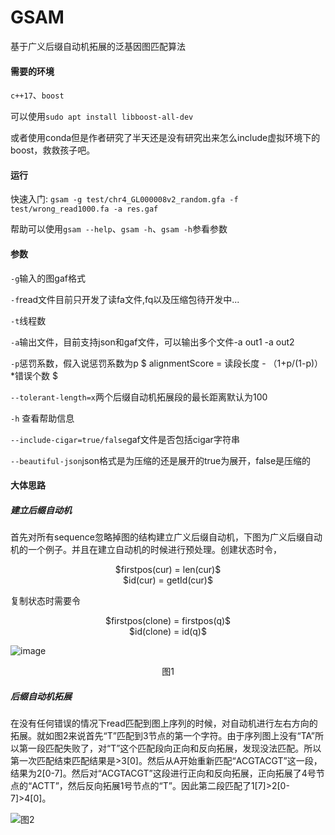 # GSAM

基于广义后缀自动机拓展的泛基因图匹配算法

#### 需要的环境

`c++17`、`boost`

可以使用`sudo apt install libboost-all-dev`

或者使用conda但是作者研究了半天还是没有研究出来怎么include虚拟环境下的boost，救救孩子吧。

#### 运行

快速入门: `gsam -g test/chr4_GL000008v2_random.gfa -f test/wrong_read1000.fa -a res.gaf`

帮助可以使用`gsam --help`、`gsam -h`、`gsam -h`参看参数

#### 参数

`-g`输入的图gaf格式

`-f`read文件目前只开发了读fa文件,fq以及压缩包待开发中...

`-t`线程数

`-a`输出文件，目前支持json和gaf文件，可以输出多个文件-a out1 -a out2

`-p`惩罚系数，假入说惩罚系数为p
$
alignmentScore = 读段长度 - （1+p/(1-p)）*错误个数
$


`--tolerant-length=x`两个后缀自动机拓展段的最长距离默认为100

`-h` 查看帮助信息

`--include-cigar=true/false`gaf文件是否包括cigar字符串

`--beautiful-json`json格式是为压缩的还是展开的true为展开，false是压缩的

#### 大体思路

##### 建立后缀自动机

首先对所有sequence忽略掉图的结构建立广义后缀自动机，下图为广义后缀自动机的一个例子。并且在建立自动机的时候进行预处理。创建状态时令，<br/>
<p align="center">
$firstpos(cur) = len(cur)$<br/>
$id(cur) = getId(cur)$<br/>
</p>


复制状态时需要令<br/>
<p align="center">
$firstpos(clone) = firstpos(q)$<br/>
$id(clone) = id(q)$<br/>
</p>

![image](https://user-images.githubusercontent.com/56342176/185861357-3612df49-79a8-4e5e-9117-9d133463252c.png)<br/>
<p align="center">图1</p>

##### 后缀自动机拓展

在没有任何错误的情况下read匹配到图上序列的时候，对自动机进行左右方向的拓展。就如图2来说首先“T”匹配到3节点的第一个字符。由于序列图上没有“TA”所以第一段匹配失败了，对“T”这个匹配段向正向和反向拓展，发现没法匹配。所以第一次匹配结束匹配结果是>3[0]。然后从A开始重新匹配“ACGTACGT”这一段，结果为2[0-7]。然后对“ACGTACGT”这段进行正向和反向拓展，正向拓展了4号节点的“ACTT”，然后反向拓展1号节点的“T”。因此第二段匹配了1[7]>2[0-7]>4[0]。

![图2](https://user-images.githubusercontent.com/56342176/185861500-fdce73fb-859d-4fa8-bf30-b242afc55afd.jpg)


